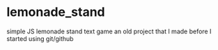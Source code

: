 # lemonade_stand
simple JS lemonade stand text game
an old project that I made before I started using git/github
